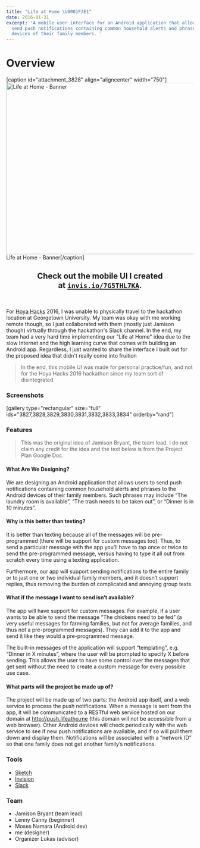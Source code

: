 ```yaml
---
title: "Life at Home \U0001F3E1"
date: 2016-01-31
excerpt: 'A mobile user interface for an Android application that allows users to
  send push notifications containing common household alerts and phrases to the Android
  devices of their family members. '
---
```

<p><!--more--></p>
<h1 id="overview">Overview</h1>
<p>[caption id="attachment_3828" align="aligncenter" width="750"]<a href="https://fvcproductions.files.wordpress.com/2016/01/banner.png" rel="attachment wp-att-3828"><img class="size-full wp-image-3828" src="https://fvcproductions.files.wordpress.com/2016/01/banner.png" alt="Life at Home - Banner" width="750" height="461" /></a> Life at Home - Banner[/caption]</p>
<h2 id="check-out-the-mobile-ui-i-created-at--a-href--https:--invis.io-7g5thl7ka--target--_blank---code-invis.io-7g5thl7ka--code---a-." style="text-align:center;">Check out the mobile UI I created at <a href="https://invis.io/7G5THL7KA" target="_blank"><code>invis.io/7G5THL7KA</code></a>.</h2>
<p>&nbsp;</p>
<p class="intro">For <a href="http://hoyahacks.com" target="_blank">Hoya Hacks</a> 2016, I was unable to physically travel to the hackathon location at Georgetown University. My team was okay with me working remote though, so I just collaborated with them (mostly just Jamison though) virtually through the hackathon's Slack channel. In the end, my team had a very hard time implementing our "Life at Home" idea due to the slow Internet and the high learning curve that comes with building an Android app. Regardless, I just wanted to share the interface I built out for the proposed idea that didn't really come into fruition</p>
<blockquote><p>In the end, this mobile UI was made for personal practice/fun, and not for the Hoya Hacks 2016 hackathon since my team sort of disintegrated.</p></blockquote>
<h3 id="screenshots">Screenshots</h3>
<p>[gallery type="rectangular" size="full" ids="3827,3828,3829,3830,3831,3832,3833,3834" orderby="rand"]</p>
<h3 id="features">Features</h3>
<blockquote><p>This was the original idea of Jamison Bryant, the team lead. I do not claim any credit for the idea and the text below is from the Project Plan Google Doc.</p></blockquote>
<h4 id="what-are-we-designing-">What Are We Designing?</h4>
<p>We are designing an Android application that allows users to send push notifications containing common household alerts and phrases to the Android devices of their family members. Such phrases may include “The laundry room is available”, “The trash needs to be taken out”, or “Dinner is in 10 minutes”.</p>
<h4 id="why-is-this-better-than-texting-">Why is this better than texting?</h4>
<p>It is better than texting because all of the messages will be pre-programmed (there will be support for custom messages too). Thus, to send a particular message with the app you’ll have to tap once or twice to send the pre-programmed message, versus having to type it all out from scratch every time using a texting application.</p>
<p>Furthermore, our app will support sending notifications to the entire family or to just one or two individual family members, and it doesn’t support replies, thus removing the burden of complicated and annoying group texts.</p>
<h4 id="what-if-the-message-i-want-to-send-isn-t-available-">What if the message I want to send isn’t available?</h4>
<p>The app will have support for custom messages. For example, if a user wants to be able to send the message “The chickens need to be fed” (a very useful messages for farming families, but not for average families, and thus not a pre-programmed messages). They can add it to the app and send it like they would a pre-programmed message.</p>
<p>The built-in messages of the application will support “templating”, e.g. “Dinner in X minutes”, where the user will be prompted to specify X before sending. This allows the user to have some control over the messages that get sent without the need to create a custom message for every possible use case.</p>
<h4 id="what-parts-will-the-project-be-made-up-of-">What parts will the project be made up of?</h4>
<p>The project will be made up of two parts: the Android app itself, and a web service to process the push notifications. When a message is sent from the app, it will be communicated to a RESTful web service hosted on our domain at <a href="http://push.lifeatho.me">http://push.lifeatho.me</a> (this domain will not be accessible from a web browser). Other Android devices will check periodically with the web service to see if new push notifications are available, and if so will pull them down and display them. Notifications will be associated with a “network ID” so that one family does not get another family’s notifications.</p>
<h3 id="tools">Tools</h3>
<ul>
<li><a href="http://sketchapp.com" target="_blank">Sketch</a></li>
<li><a href="http://www.invisionapp.com/" target="_blank">Invision</a></li>
<li><a href="http://slack.com" target="_blank">Slack</a></li>
</ul>
<h3 id="team">Team</h3>
<ul>
<li>Jamison Bryant (team lead)</li>
<li>Lenny Canny (beginner)</li>
<li>Moses Namara (Android dev)</li>
<li>me (designer)</li>
<li>Organizer Lukas (advisor)</li>
</ul>
